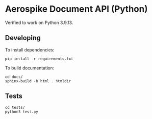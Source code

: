 # Aerospike Document API (Python)

Verified to work on Python 3.9.13.

## Developing

To install dependencies:
```
pip install -r requirements.txt
```

To build documentation:
```
cd docs/
sphinx-build -b html . htmldir
```

## Tests

```
cd tests/
python3 test.py
```
